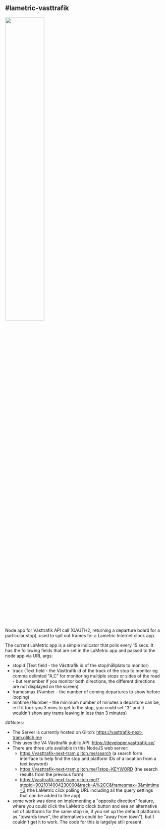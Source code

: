 #lametric-vasttrafik
--------------------

[<img src="https://github.com/pixelthing/lametric-vasttrafik/assets/1090350/bb39b906-03be-49f2-9469-61ce2bddbb7a" width="50%">](https://youtu.be/RyqnHhDtqmM "Video of the LaMetric app consuming the feed in this project")

Node app for Västtrafik API call (OAUTH2, returning a departure board for a particular stop), used to spit out frames for a Lametric Internet clock app.

The current LaMetric app is a simple indicator that polls every 15 secs. It has the following fields that are set in the LaMetric app and passed to the node app via URL args:

- stopid (Text field - the Västtrafik id of the stop/hållplats to monitor)
- track (Text field - the Västtrafik id of the track of the stop to monitor eg comma delimted "A,C" for monitoring multiple stops or sides of the road - but remember if you monitor both directions, the different directions are not displayed on the screen)
- framesmax (Number - the number of coming departures to show before looping)
- mintime (Number - the minimum number of minutes a departure can be, ie if it took you 3 mins to get to the stop, you could set "3" and it wouldn't show any trams leaving in less than 3 minutes)

##Notes:

- The Server is currently hosted on Glitch: https://vasttrafik-next-tram.glitch.me
- This uses the V4 Västtrafik public API: https://developer.vasttrafik.se/
- There are three urls available in this NodeJS web server:
    - https://vasttrafik-next-tram.glitch.me/search (a search form interface to help find the stop and platform IDs of a location from a text keyword)
    - https://vasttrafik-next-tram.glitch.me/?stop=KEYWORD (the search results from the previous form)
    - https://vasttrafik-next-tram.glitch.me/?stopid=9021014004230000&track=A%2CC&framesmax=3&mintime=3 (the LaMetric click polling URL including all the query settings that can be added to the app)
- some work was done on implementing a "opposite direction" feature, where you could click the LaMetric clock button and see an alternative set of platforms for the same stop (ie, if you set up the default platforms as "towards town", the alternatives could be "away from town"), but I couldn't get it to work. The code for this is largelye still present.
